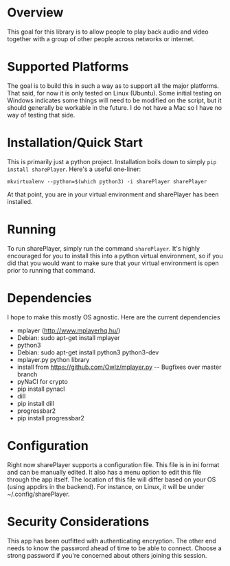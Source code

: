 # Overview
This goal for this library is to allow people to play back audio and video together with a group of other people across networks or internet.


# Supported Platforms
The goal is to build this in such a way as to support all the major platforms. That said, for now it is only tested on Linux (Ubuntu). Some initial testing on Windows indicates some things will need to be modified on the script, but it should generally be workable in the future. I do not have a Mac so I have no way of testing that side.


# Installation/Quick Start
This is primarily just a python project. Installation boils down to simply `pip install sharePlayer`. Here's a useful one-liner:

`mkvirtualenv --python=$(which python3) -i sharePlayer sharePlayer`

At that point, you are in your virtual environment and sharePlayer has been installed.

# Running
To run sharePlayer, simply run the command `sharePlayer`. It's highly encouraged for you to install this into a python virtual environment, so if you did that you would want to make sure that your virtual environment is open prior to running that command.


# Dependencies
I hope to make this mostly OS agnostic. Here are the current dependencies
 - mplayer (http://www.mplayerhq.hu/)
  - Debian: sudo apt-get install mplayer
 - python3
  - Debian: sudo apt-get install python3 python3-dev
 - mplayer.py python library
  - install from https://github.com/Owlz/mplayer.py -- Bugfixes over master branch
 - pyNaCl for crypto
  - pip install pynacl
 - dill
  - pip install dill
 - progressbar2
  - pip install progressbar2

# Configuration
Right now sharePlayer supports a configuration file. This file is in ini format and can be manually edited. It also has a menu option to edit this file through the app itself. The location of this file will differ based on your OS (using appdirs in the backend). For instance, on Linux, it will be under ~/.config/sharePlayer.


# Security Considerations
This app has been outfitted with authenticating encryption. The other end needs to know the password ahead of time to be able to connect. Choose a strong password if you're concerned about others joining this session.


